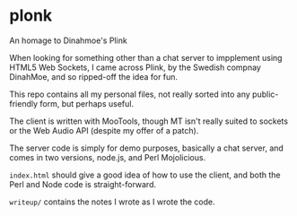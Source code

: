 plonk
=====

An homage to Dinahmoe's Plink

When looking for something other than a chat server to impplement using HTML5 Web Sockets,
I came across Plink, by the Swedish compnay DinahMoe, and so ripped-off the idea for fun.

This repo contains all my personal files, not really sorted into any public-friendly form,
but perhaps useful.

The client is written with MooTools, though MT isn't really suited to sockets or
the Web Audio API (despite my offer of a patch).

The server code is simply
for demo purposes, basically a chat server, and comes in two versions, node.js, and Perl Mojolicious.

`index.html` should give a good idea of how to use the client, and both the Perl and Node code is straight-forward.

`writeup/` contains the notes I wrote as I wrote the code.
